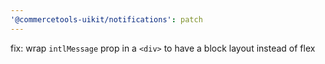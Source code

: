 ```yaml
---
'@commercetools-uikit/notifications': patch
---
```


fix: wrap `intlMessage` prop in a `<div>` to have a block layout instead of flex
